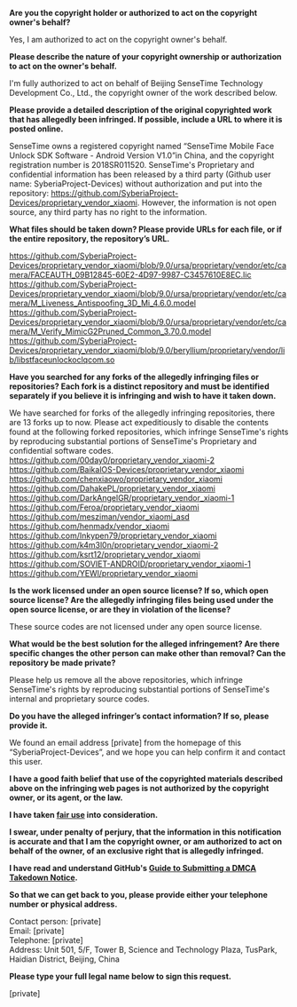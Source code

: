 **Are you the copyright holder or authorized to act on the copyright owner's behalf?**

Yes, I am authorized to act on the copyright owner's behalf.

**Please describe the nature of your copyright ownership or authorization to act on the owner's behalf.**

I'm fully authorized to act on behalf of Beijing SenseTime Technology Development Co., Ltd., the copyright owner of the work described below.

**Please provide a detailed description of the original copyrighted work that has allegedly been infringed. If possible, include a URL to where it is posted online.**

SenseTime owns a registered copyright named “SenseTime Mobile Face Unlock SDK Software - Android Version V1.0”in China, and the copyright registration number is 2018SR011520. SenseTime's Proprietary and confidential information has been released by a third party (Github user name: SyberiaProject-Devices) without authorization and put into the repository: https://github.com/SyberiaProject-Devices/proprietary_vendor_xiaomi. However, the information is not open source, any third party has no right to the information.

**What files should be taken down? Please provide URLs for each file, or if the entire repository, the repository’s URL.**

https://github.com/SyberiaProject-Devices/proprietary_vendor_xiaomi/blob/9.0/ursa/proprietary/vendor/etc/camera/FACEAUTH_09B12845-60E2-4D97-9987-C3457610E8EC.lic  
https://github.com/SyberiaProject-Devices/proprietary_vendor_xiaomi/blob/9.0/ursa/proprietary/vendor/etc/camera/M_Liveness_Antispoofing_3D_Mi_4.6.0.model  
https://github.com/SyberiaProject-Devices/proprietary_vendor_xiaomi/blob/9.0/ursa/proprietary/vendor/etc/camera/M_Verify_MimicG2Pruned_Common_3.70.0.model  
https://github.com/SyberiaProject-Devices/proprietary_vendor_xiaomi/blob/9.0/beryllium/proprietary/vendor/lib/libstfaceunlockoclqcom.so  

**Have you searched for any forks of the allegedly infringing files or repositories? Each fork is a distinct repository and must be identified separately if you believe it is infringing and wish to have it taken down.**

We have searched for forks of the allegedly infringing repositories, there are 13 forks up to now. Please act expeditiously to disable the contents found at the following forked repositories, which infringe SenseTime's rights by reproducing substantial portions of SenseTime's Proprietary and confidential software codes.
https://github.com/00day0/proprietary_vendor_xiaomi-2  
https://github.com/BaikalOS-Devices/proprietary_vendor_xiaomi  
https://github.com/chenxiaowo/proprietary_vendor_xiaomi  
https://github.com/DahakePL/proprietary_vendor_xiaomi  
https://github.com/DarkAngelGR/proprietary_vendor_xiaomi-1  
https://github.com/Feroa/proprietary_vendor_xiaomi  
https://github.com/mesziman/vendor_xiaomi_asd  
https://github.com/henmadx/vendor_xiaomi  
https://github.com/Inkypen79/proprietary_vendor_xiaomi  
https://github.com/k4m3l0n/proprietary_vendor_xiaomi-2  
https://github.com/ksrt12/proprietary_vendor_xiaomi  
https://github.com/SOVIET-ANDROID/proprietary_vendor_xiaomi-1  
https://github.com/YEWl/proprietary_vendor_xiaomi  

**Is the work licensed under an open source license? If so, which open source license? Are the allegedly infringing files being used under the open source license, or are they in violation of the license?**

These source codes are not licensed under any open source license.

**What would be the best solution for the alleged infringement? Are there specific changes the other person can make other than removal? Can the repository be made private?**

Please help us remove all the above repositories, which infringe SenseTime's rights by reproducing substantial portions of SenseTime's internal and proprietary source codes.

**Do you have the alleged infringer’s contact information? If so, please provide it.**

We found an email address [private] from the homepage of this “SyberiaProject-Devices”, and we hope you can help confirm it and contact this user.

**I have a good faith belief that use of the copyrighted materials described above on the infringing web pages is not authorized by the copyright owner, or its agent, or the law.**

**I have taken <a href="https://www.lumendatabase.org/topics/22">fair use</a> into consideration.**

**I swear, under penalty of perjury, that the information in this notification is accurate and that I am the copyright owner, or am authorized to act on behalf of the owner, of an exclusive right that is allegedly infringed.**

**I have read and understand GitHub's <a href="https://help.github.com/articles/guide-to-submitting-a-dmca-takedown-notice/">Guide to Submitting a DMCA Takedown Notice</a>.**

**So that we can get back to you, please provide either your telephone number or physical address.**

Contact person: [private]  
Email: [private]  
Telephone: [private]  
Address: Unit 501, 5/F, Tower B, Science and Technology Plaza, TusPark, Haidian District, Beijing, China

**Please type your full legal name below to sign this request.**

[private]
